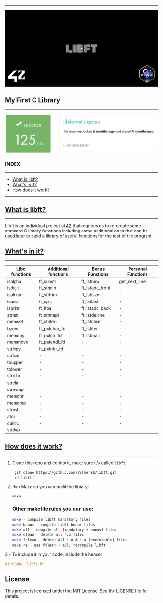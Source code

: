 
---

![cover-libft-bonus.png](Libft%20Images/cover-libft-bonus.png)

## My First C Library
---

![Screen Shot 2024-02-29 at 5.15.53 PM.png](Libft%20Images/Screen_Shot_2024-02-29_at_5.15.53_PM.png)

### INDEX

---

- [What is libft?](https://github.com/VolmerES/libft#what-is-libft)
- [What's in it?](https://github.com/VolmerES/libft#whats-in-it)
- [How does it work?](https://github.com/VolmerES/libft#how-does-it-work)

---

## [What is libft?](https://www.notion.so/Libft-Readme-ba2d5401a5014824bed9774600f38a3d?pvs=21)

---

Libft is an individual project at [42](https://www.42madrid.com/) that requires us to re-create some standard C library functions including some additional ones that can be used later to build a library of useful functions for the rest of the program.

## [What's in it?](https://www.notion.so/Libft-Readme-ba2d5401a5014824bed9774600f38a3d?pvs=21)

---

| Libc functions | Additional functions | Bonus Functions | Personal Functions |
| --- | --- | --- | --- |
| isalpha | ft_substr | ft_lstnew | get_next_line |
| isdigit | ft_strjoin | ft_lstadd_front | - |
| isalnum | ft_strtrim | ft_lstsize | - |
| isascii | ft_split | ft_lstlast | - |
| isprint | ft_itoa | ft_lstadd_back | - |
| strlen | ft_strmapi | ft_lstdelone | - |
| memset | ft_striteri | ft_lstclear | - |
| bzero | ft_putchar_fd | ft_lstiter | - |
| memcpy | ft_putstr_fd | ft_lstmap | - |
| memmove | ft_putendl_fd | - | - |
| strlcpy | ft_putnbr_fd | - | - |
| strlcat | - | - | - |
| toupper | - | - | - |
| tolower | - | - | - |
| strrchr | - | - | - |
| strchr | - | - | - |
| strncmp | - | - | - |
| memchr | - | - | - |
| memcmp | - | - | - |
| strnstr | - | - | - |
| atoi | - | - | - |
| calloc | - | - | - |
| strdup | - | - | - |

## [How does it work?](https://www.notion.so/Libft-Readme-ba2d5401a5014824bed9774600f38a3d?pvs=21)

---

1. Clone this repo and cd into it, make sure it's called `libft`:
    
    ```bash
     git clone https://github.com/VolmerES/libft.git
     cd libft/
    ```
    
2. Run Make so you can build the library:
    
    ```bash
    make
    ```
    
    ### Other makefile rules you can use:
    
    ```bash
    make - compile libft mandatory files
    make bonus - compile libft bonus files
    make all - compile all (mandatory + bonus) files
    make clean - delete all *.o files
    make fclean - delete all *.o & *.a (executable) files
    make re - use fclean + all, recompile libft
    ```
    

3 - To include it in your code, include the header

```c
#include 'libft.h"
```

## License

This project is licensed under the MIT License. See the [LICENSE](https://opensource.org/license/mit) file for details.
